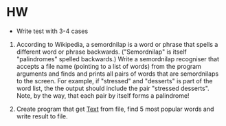 # HW

* Write test with 3-4 cases

1. According to Wikipedia, a semordnilap is a word or phrase that spells 
a different word or phrase backwards. ("Semordnilap" is itself 
"palindromes" spelled backwards.) 
Write a semordnilap recogniser that accepts a file name (pointing to a list of words) 
from the program arguments and finds 
and prints all pairs of words that are semordnilaps to the screen. 
For example, if "stressed" and "desserts" is part of the word list, the 
the output should include the pair "stressed desserts". Note, by the way, 
that each pair by itself forms a palindrome!

2. Create program that get [Text](https://www.python.org/dev/peps/pep-0008/#code-lay-out) 
from file, find 5 most popular words and write result to file.
